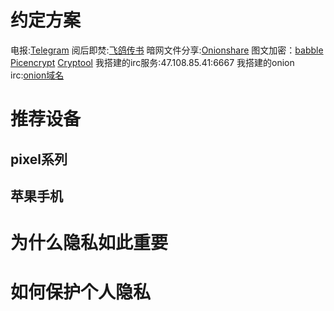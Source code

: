 # 约定方案
电报:[Telegram](https://telegram.org)
阅后即焚:[飞鸽传书](https://mige.youzhi.icu)
暗网文件分享:[Onionshare](https://onionshare.org)
图文加密：[babble](https://babble.landrop.app/zh_CN.html) [Picencrypt](https://github.com/huedevwork/picencrypt) [Cryptool](https://github.com/nfdz/Cryptool)
我搭建的irc服务:47.108.85.41:6667
我搭建的onion irc:[onion域名](http://bn3ha7xfuglxrdofod7zo3lfnvwb6456sh5rc7mh7gah6ko7ibuyxpad.onion)

# 推荐设备
## pixel系列
## 苹果手机

# 为什么隐私如此重要
# 如何保护个人隐私
